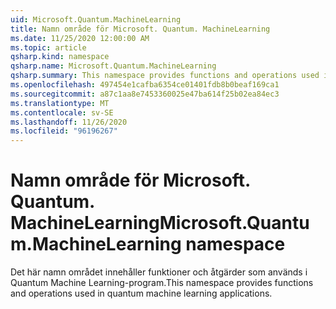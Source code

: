 ```yaml
---
uid: Microsoft.Quantum.MachineLearning
title: Namn område för Microsoft. Quantum. MachineLearning
ms.date: 11/25/2020 12:00:00 AM
ms.topic: article
qsharp.kind: namespace
qsharp.name: Microsoft.Quantum.MachineLearning
qsharp.summary: This namespace provides functions and operations used in quantum machine learning applications.
ms.openlocfilehash: 497454e1cafba6354ce01401fdb8b0beaf169ca1
ms.sourcegitcommit: a87c1aa8e7453360025e47ba614f25b02ea84ec3
ms.translationtype: MT
ms.contentlocale: sv-SE
ms.lasthandoff: 11/26/2020
ms.locfileid: "96196267"
---
```

# <a name="microsoftquantummachinelearning-namespace"></a><span data-ttu-id="54aa7-102">Namn område för Microsoft. Quantum. MachineLearning</span><span class="sxs-lookup"><span data-stu-id="54aa7-102">Microsoft.Quantum.MachineLearning namespace</span></span>

<span data-ttu-id="54aa7-103">Det här namn området innehåller funktioner och åtgärder som används i Quantum Machine Learning-program.</span><span class="sxs-lookup"><span data-stu-id="54aa7-103">This namespace provides functions and operations used in quantum machine learning applications.</span></span>

